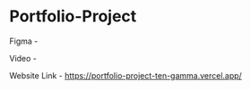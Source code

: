 # Portfolio-Project

Figma - 

Video - 

Website Link - https://portfolio-project-ten-gamma.vercel.app/